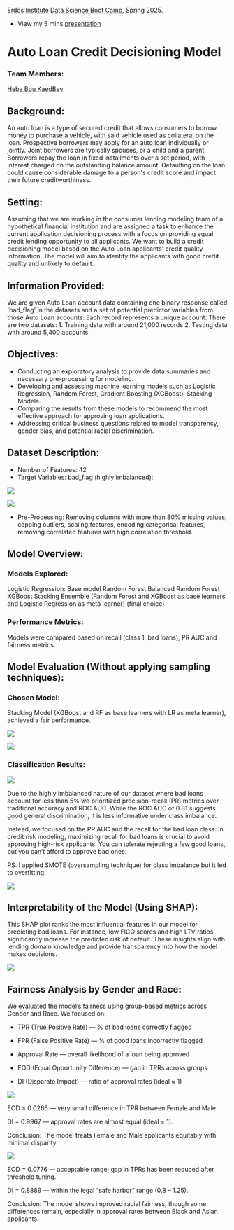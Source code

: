 

[Erdős Institute Data Science Boot Camp](https://github.com/TheErdosInstitute/data-science-spring-2025), Spring 2025.

- View my 5 mins [presentation](https://www.erdosinstitute.org/project-database/spring-2025/data-science-boot-camp/auto-loan-credit-decisioning-model)

<h1>Auto Loan Credit Decisioning Model</h1>

<h3>Team Members:</h3>

[Heba Bou KaedBey](https://github.com/hebabkb).

## Background:
An auto loan is a type of secured credit that allows consumers to borrow money to purchase a vehicle, with said vehicle used as collateral on the loan. Prospective borrowers may apply for an auto loan individually or jointly. Joint borrowers are typically spouses, or a child and a parent. Borrowers repay the loan in fixed installments over a set period, with interest charged on the outstanding balance amount. Defaulting on the loan could cause considerable damage to a person's credit score and impact their future creditworthiness.

## Setting:
Assuming that we are working in the consumer lending modeling team of a hypothetical financial institution and are assigned a task to enhance the current application decisioning process with a focus on providing equal credit lending opportunity to all applicants. We want to build a credit decisioning model based on the Auto Loan applicants' credit quality information. The model will aim to identify the applicants with good credit quality and unlikely to default.

## Information Provided:
We are given Auto Loan account data containing one binary response called 'bad_flag' in the datasets and a set of potential predictor variables from those Auto Loan accounts. Each record represents a unique account. There are two datasets: 1. Training data with around 21,000 records 2. Testing data with around 5,400 accounts.

## Objectives:
- Conducting an exploratory analysis to provide data summaries and necessary pre-processing for modeling.
- Developing and assessing machine learning models such as Logistic Regression, Random Forest, Gradient Boosting (XGBoost), Stacking Models.
- Comparing the results from these models to recommend the most effective approach for approving loan applications.
- Addressing critical business questions related to model transparency, gender bias, and potential racial discrimination.

## Dataset Description: 

- Number of Features: 42
- Target Variables: bad\_flag (highly imbalanced):


![](https://github.com/hebabkb/AutoLoanCreditDecisioningModel/blob/main/Presentation%20Images/download-1.png)

![](https://github.com/hebabkb/AutoLoanCreditDecisioningModel/blob/main/Presentation%20Images/download.png)

- Pre-Processing: Removing columns with more than 80% missing values, capping outliers, scaling features, encoding categorical features, removing correlated features with high correlation threshold.

## Model Overview:

### Models Explored: 

Logistic Regression: Base model
Random Forest
Balanced Random Forest
XGBoost
Stacking Ensemble (Random Forest and XGBoost as base learners and Logistic Regression as meta learner) (final choice)


### Performance Metrics:

Models were compared based on recall (class 1, bad loans), PR AUC and fairness metrics.

## Model Evaluation (Without applying sampling techniques):

### Chosen Model: 
Stacking Model (XGBoost and RF as base learners with LR as meta learner), achieved a fair performance.



![](https://github.com/hebabkb/AutoLoanCreditDecisioningModel/blob/main/Presentation%20Images/download-5.png)

![](https://github.com/hebabkb/AutoLoanCreditDecisioningModel/blob/main/Presentation%20Images/download-3.png)

### Classification Results: 

![](https://github.com/hebabkb/AutoLoanCreditDecisioningModel/blob/main/Presentation%20Images/Screen%20Shot%202025-04-23%20at%204.58.17%20PM.png)

Due to the highly imbalanced nature of our dataset where bad loans account for less than 5\% we prioritized precision-recall (PR) metrics over traditional accuracy and ROC AUC. While the ROC AUC of 0.81 suggests good general discrimination, it is less informative under class imbalance.

Instead, we focused on the PR AUC and the recall for the bad loan class. In credit risk modeling, maximizing recall for bad loans is crucial to avoid approving high-risk applicants.
You can tolerate rejecting a few good loans, but you can’t afford to approve bad ones.


PS: I applied SMOTE (oversampling technique) for class imbalance but it led to overfitting. 

![](https://github.com/hebabkb/AutoLoanCreditDecisioningModel/blob/main/Presentation%20Images/download-4.png)

## Interpretability of the Model (Using SHAP):

This SHAP plot ranks the most influential features in our model for predicting bad loans. For instance, low FICO scores and high LTV ratios significantly increase the predicted risk of default. These insights align with lending domain knowledge and provide transparency into how the model makes decisions. 

![](https://github.com/hebabkb/AutoLoanCreditDecisioningModel/blob/main/Presentation%20Images/download-2.png)

## Fairness Analysis by Gender and Race:

We evaluated the model’s fairness using group-based metrics across Gender and Race. We focused on:

- TPR (True Positive Rate) — % of bad loans correctly flagged

- FPR (False Positive Rate) — % of good loans incorrectly flagged

- Approval Rate — overall likelihood of a loan being approved

- EOD (Equal Opportunity Difference) — gap in TPRs across groups

- DI (Disparate Impact) — ratio of approval rates (ideal ≈ 1)

![](https://github.com/hebabkb/AutoLoanCreditDecisioningModel/blob/main/Presentation%20Images/output%20(1).png)

EOD = 0.0266 — very small difference in TPR between Female and Male.

DI = 0.9967 — approval rates are almost equal (ideal = 1).

Conclusion: The model treats Female and Male applicants equitably with minimal disparity.

![](https://github.com/hebabkb/AutoLoanCreditDecisioningModel/blob/main/Presentation%20Images/output.png)

EOD = 0.0776 — acceptable range; gap in TPRs has been reduced after threshold tuning.

DI = 0.8889 — within the legal “safe harbor” range (0.8 – 1.25).

Conclusion: The model shows improved racial fairness, though some differences remain, especially in approval rates between Black and Asian applicants.









